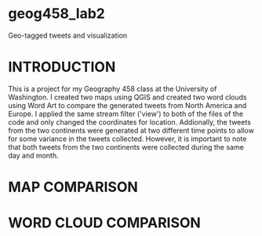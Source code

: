 # geog458_lab2
Geo-tagged tweets and visualization


# INTRODUCTION

This is a project for my Geography 458 class at the University of Washington. I created two maps using QGIS and created two word clouds using Word Art to compare the generated tweets from North America and Europe. I applied the same stream filter ('view') to both of the files of the code and only changed the coordinates for location. Addionally, the tweets from the two continents were generated at two different time points to allow for some variance in the tweets collected. However, it is important to note that both tweets from the two continents were collected during the same day and month. 

# MAP COMPARISON


# WORD CLOUD COMPARISON
